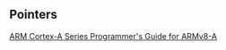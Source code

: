 Pointers
--------

[ARM Cortex-A Series Programmer's Guide for ARMv8-A](https://developer.arm.com/documentation/den0024/latest/)
